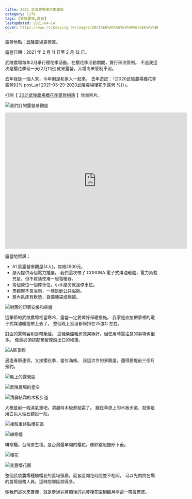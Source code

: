 ```yaml
---
title: 2021 武陵農場櫻花季露營
category: life
tags: [武陵農場,露營]
lastupdated: 2021-04-14
cover: https://www.rocksaying.tw/images/2021%E6%AD%A6%E9%99%B5%E6%AB%BB%E8%8A%B1/IMGP5629.jpg
---
```


露營地點：[武陵農場](https://www.wuling-farm.com.tw/tw/)露營區。

露營日期：2021 年 2 月 11 日至 2 月 12 日。

武陵農場每年2月舉行櫻花季活動。在櫻花季活動期間，實行車流管制。
不過我這次是櫻花季前一天(2月11日)就來露營，入場尚未管制車流。

去年我是一個人來，今年則是和家人一起來。
去年遊記：「[2020武陵農場櫻花季露營]({% post_url 2021-03-29-2020武陵農場櫻花季露營 %})」。

打開【 [2021武陵農場櫻花季露營相簿](https://photos.app.goo.gl/wMc4NsM9g2sZEZ4r9) 】欣賞照片。

<!--more-->

![我們訂的露營景觀屋](https://www.rocksaying.tw/images/2021%E6%AD%A6%E9%99%B5%E6%AB%BB%E8%8A%B1/IMGP5618.jpg)

<iframe src="https://www.google.com/maps/embed?pb=!1m14!1m8!1m3!1d14538.316171818426!2d121.30906370688477!3d24.36115218168172!3m2!1i1024!2i768!4f13.1!3m3!1m2!1s0x0%3A0xcdb2557ff68a7fe5!2z5q2m6Zm16L6y5aC06Zyy54ef5Y2A!5e0!3m2!1szh-TW!2stw!4v1617000672648!5m2!1szh-TW!2stw" width="600" height="450" style="border:0;" allowfullscreen="" loading="lazy"></iframe>

露營地資訊：

* A1 區露營景觀屋(4人)，每帳2500元。
* 屋內提供兩個電力插座。
  我們這次帶了 CORONA 電子式煤油暖爐，電力負載充足。但不建議使用一般電暖器。
* 每個營位一個停車位，小木屋旁就是停車位。
* 景觀屋不含浴廁，一樣是到公共浴廁。
* 屋內臥床有軟墊，自備睡袋或棉被。

![對面的印第安帳和柴爐](https://www.rocksaying.tw/images/2021%E6%AD%A6%E9%99%B5%E6%AB%BB%E8%8A%B1/IMGP5623.jpg)

這季節的武陵農場相當寒冷，露營一定要做好保暖措施。
我家是直接把家裡的電子式煤油暖爐帶上去了。
整個晚上室溫都保持在25度C 左右。

對面的露營客則是帶柴爐。
這種柴爐暖房效果極好，但使用時需注意的事項也很多。
像是必須搭配預留煙囪出口的帳篷。

![A區景觀](https://www.rocksaying.tw/images/2021%E6%AD%A6%E9%99%B5%E6%AB%BB%E8%8A%B1/IMGP5629.jpg)

適逢春節連假，又接櫻花季，營位滿帳。
我這次住的景觀屋，還得要提前三個月預約。

![晚上的露營區](https://www.rocksaying.tw/images/2021%E6%AD%A6%E9%99%B5%E6%AB%BB%E8%8A%B1/IMGP5659.jpg)

![武陵農場的星空](https://www.rocksaying.tw/images/2021%E6%AD%A6%E9%99%B5%E6%AB%BB%E8%8A%B1/IMGP5661.jpg)

![清晨結霜的木板步道](https://www.rocksaying.tw/images/2021%E6%AD%A6%E9%99%B5%E6%AB%BB%E8%8A%B1/IMGP5679.jpg)

大概是前一晚濕氣重吧，清晨時木板都結霜了。
舖在草原上的木板步道，就像是用白色大理石舖設一般。

![接駁車終點櫻花區](https://www.rocksaying.tw/images/2021%E6%AD%A6%E9%99%B5%E6%AB%BB%E8%8A%B1/IMGP5478.jpg)

![緋寒櫻](https://www.rocksaying.tw/images/2021%E6%AD%A6%E9%99%B5%E6%AB%BB%E8%8A%B1/IMGP5567.jpg)

緋寒櫻，台灣原生種。是台灣最早開的櫻花，像鈴鐺般鐘形下垂。

![櫻花](https://www.rocksaying.tw/images/2021%E6%AD%A6%E9%99%B5%E6%AB%BB%E8%8A%B1/IMGP5757.jpg)

![兆豐櫻花園](https://www.rocksaying.tw/images/2021%E6%AD%A6%E9%99%B5%E6%AB%BB%E8%8A%B1/IMGP5819.jpg)

整個武陵農場種植櫻花的區域很廣，而各區開花時間並不相同。
可以先問問在場的農場服務人員，這時間哪區開得多。

像我們這次來賞櫻，就是走過兆豐橋後的兆豐櫻花園到觀月亭這一帶最繁盛。
